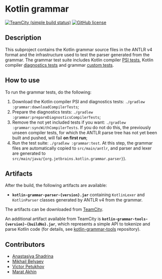 # Kotlin grammar

[![TeamCity (simple build status)](https://img.shields.io/teamcity/https/teamcity.jetbrains.com/e/Kotlin_Spec_GrammarMaster.svg?style=flat)](https://teamcity.jetbrains.com/viewType.html?buildTypeId=Kotlin_Spec_GrammarMaster&branch_Kotlin_dev=%3Cdefault%3E&tab=buildTypeStatusDiv)
[![GitHub license](https://img.shields.io/badge/license-Apache%20License%202.0-blue.svg?style=flat)](https://www.apache.org/licenses/LICENSE-2.0)

## Description

This subproject contains the Kotlin grammar source files in the ANTLR v4 format and the infrastructure used to test the parser generated from the grammar.
The grammar test suite includes Kotlin compiler [PSI tests](https://github.com/JetBrains/kotlin/tree/master/compiler/testData/psi), Kotlin compiler [diagnostics tests](https://github.com/JetBrains/kotlin/tree/master/compiler/testData/diagnostics/tests) and grammar [custom tests](./testData/grammar).

## How to use

To run the grammar tests, do the following:

1. Download the Kotlin compiler PSI and diagnostics tests: `./gradlew :grammar:downloadCompilerTests`;
2. Prepare the diagnostics tests: `./gradlew :grammar:prepareDiagnosticsCompilerTests`;
3. Remove the not yet included tests if you want: `./gradlew :grammar:syncWithCompilerTests`.
   If you do not do this, the previously unseen compiler tests, for which the ANTLR parse tree has not yet been built and pushed, will fail **on first run**;
4. Run the test suite: `./gradlew :grammar:test`.
   At this step, the grammar files are automatically copied to `src/main/antlr`, and parser and lexer are generated to `src/main/java/{org.jetbrains.kotlin.grammar.parser}`).

## Artifacts

After the build, the following artifacts are available:

- **`kotlin-grammar-parser-{version}.jar`** containing `KotlinLexer` and `KotlinParser` classes generated by ANTLR v4 from the grammar.

The artifacts can be downloaded from [TeamCity](https://teamcity.jetbrains.com/viewType.html?buildTypeId=Kotlin_Spec_GrammarMaster).

An additional artifact available from TeamCity is **`kotlin-grammar-tools-{version}-{buildNo}.jar`**, which represents a simple API to tokenize and parse Kotlin code (for details, see [kotlin-grammar-tools](https://github.com/Kotlin/kotlin-grammar-tools) repository).

## Contributors

- [Anastasiya Shadrina](https://github.com/shadrina)
- [Mikhail Belyaev](https://github.com/belyaev-mikhail)
- [Victor Petukhov](https://github.com/petukhovv)
- [Marat Akhin](https://github.com/ice-phoenix)
